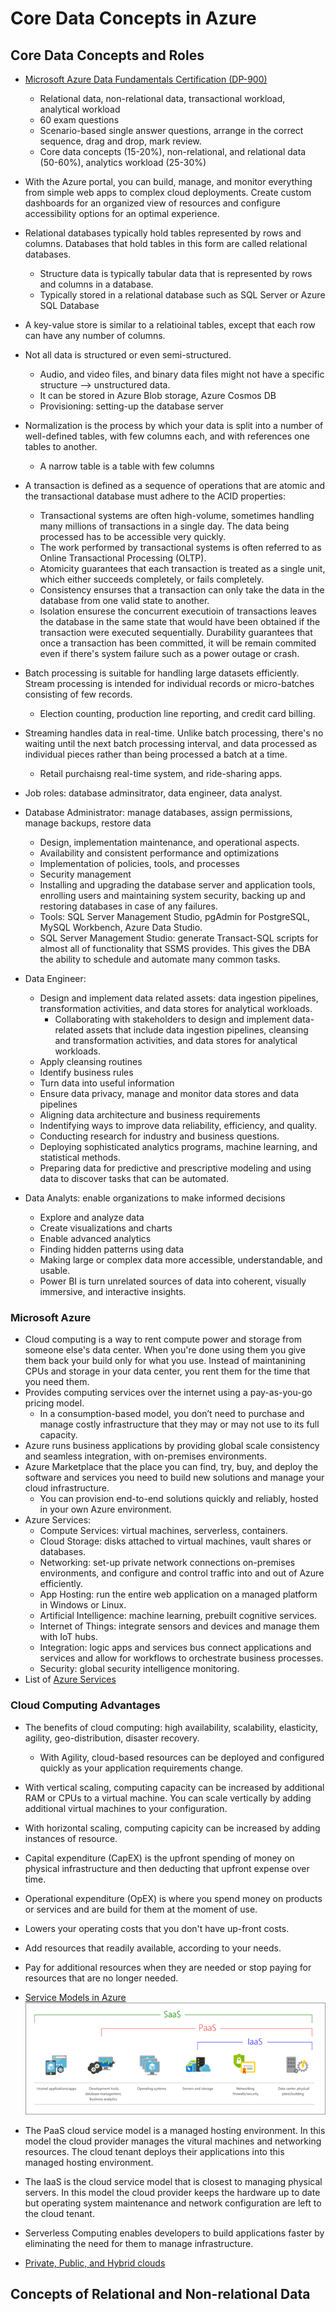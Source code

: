 # Core Data Concepts in Azure
## Core Data Concepts and Roles
- [Microsoft Azure Data Fundamentals Certification (DP-900)](https://learn.microsoft.com/en-us/credentials/certifications/resources/study-guides/dp-900)
    - Relational data, non-relational data, transactional workload, analytical workload
    - 60 exam questions
    - Scenario-based single answer questions, arrange in the correct sequence, drag and drop, mark review.
    - Core data concepts (15-20%), non-relational, and relational data (50-60%), analytics workload (25-30%)
- With the Azure portal, you can build, manage, and monitor everything from simple web apps to complex cloud deployments. Create custom dashboards for an organized view of resources and configure accessibility options for an optimal experience.
- Relational databases typically hold tables represented by rows and columns. Databases that hold tables in this form are called relational databases.
    - Structure data is typically tabular data that is represented by rows and columns in a database.
    - Typically stored in a relational database such as SQL Server or Azure SQL Database
- A key-value store is similar to a relatioinal tables, except that each row can have any number of columns.
- Not all data is structured or even semi-structured.
    - Audio, and video files, and binary data files might not have a specific structure --> unstructured data.
    - It can be stored in Azure Blob storage, Azure Cosmos DB
    - Provisioning: setting-up the database server

- Normalization is the process by which your data is split into a number of well-defined tables, with few columns each, and with references one tables to another.
    - A narrow table is a table with few columns
- A transaction is defined as a sequence of operations that are atomic and the transactional database must adhere to the ACID properties:
    - Transactional systems are often high-volume, sometimes handling many millions of transactions in a single day. The data being processed has to be accessible very quickly. 
    - The work performed by transactional systems is often referred to as Online Transactional Processing (OLTP).
    - Atomicity guarantees that each transaction is treated as a single unit, which either succeeds completely, or fails completely.
    - Consistency ensurses that a transaction can only take the data in the database from one valid state to another.
    - Isolation ensurese the concurrent executioin of transactions leaves the database in the same state that would have been obtained if the transaction were executed sequentially.
    Durability guarantees that once a transaction has been committed, it will be remain commited even if there's system failure such as a power outage or crash.
- Batch processing is suitable for handling large datasets efficiently. Stream processing is intended for individual records or micro-batches consisting of few records.
    - Election counting, production line reporting, and credit card billing.
- Streaming handles data in real-time. Unlike batch processing, there's no waiting until the next batch processing interval, and data processed as individual pieces rather than being processed a batch at a time.
    - Retail purchaisng real-time system, and ride-sharing apps.

- Job roles: database adminsitrator, data engineer, data analyst.
- Database Administrator: manage databases, assign permissions, manage backups, restore data
    - Design, implementation maintenance, and operational aspects.
    - Availability and consistent performance and optimizations
    - Implementation of policies, tools, and processes
    - Security management
    - Installing and upgrading the database server and application tools, enrolling users and maintaining system security, backing up and restoring databases in case of any failures.
    - Tools: SQL Server Management Studio, pgAdmin for PostgreSQL, MySQL Workbench, Azure Data Studio.
    - SQL Server Management Studio: generate Transact-SQL scripts for almost all of functionality that SSMS provides. This gives the DBA the ability to schedule and automate many common tasks.
- Data Engineer:
    - Design and implement data related assets: data ingestion pipelines, transformation activities, and data stores for analytical workloads.
        - Collaborating with stakeholders to design and implement data-related assets that include data ingestion pipelines, cleansing and transformation activities, and data stores for analytical workloads.
    - Apply cleansing routines
    - Identify business rules
    - Turn data into useful information
    - Ensure data privacy, manage and monitor data stores and data pipelines
    - Aligning data architecture and business requirements
    - Indentifying ways to improve data reliability, efficiency, and quality.
    - Conducting research for industry and business questions.
    - Deploying sophisticated analytics programs, machine learning, and statistical methods.
    - Preparing data for predictive and prescriptive modeling and using data to discover tasks that can be automated.
- Data Analyts: enable organizations to make informed decisions
    - Explore and analyze data
    - Create visualizations and charts
    - Enable advanced analytics
    - Finding hidden patterns using data
    - Making large or complex data more accessible, understandable, and usable.
    - Power BI is turn unrelated sources of data into coherent, visually immersive, and interactive insights.
### Microsoft Azure
- Cloud computing is a way to rent compute power and storage from someone else's data center. When you're done using them you give them back your build only for what you use. Instead of maintanining CPUs and storage in your data center, you rent them for the time that you need them.
- Provides computing services over the internet using a pay-as-you-go pricing model.
    - In a consumption-based model, you don’t need to purchase and manage costly infrastructure that they may or may not use to its full capacity.
- Azure runs business applications by providing global scale consistency and seamless integration, with on-premises environments.
- Azure Marketplace that the place you can find, try, buy, and deploy the software and services you need to build new solutions and manage your cloud infrastructure.
    - You can provision end-to-end solutions quickly and reliably, hosted in your own Azure environment.
- Azure Services:
    - Compute Services: virtual machines, serverless, containers.
    - Cloud Storage: disks attached to virtual machines, vault shares or databases.
    - Networking: set-up private network connections on-premises environments, and configure and control traffic into and out of Azure efficiently.
    - App Hosting: run the entire web application on a managed platform in Windows or Linux.
    - Artificial Intelligence: machine learning, prebuilt cognitive services.
    - Internet of Things: integrate sensors and devices and manage them with IoT hubs.
    - Integration: logic apps and services bus connect applications and services and allow for workflows to orchestrate business processes.
    - Security: global security intelligence monitoring. 
- List of [Azure Services](https://azure.microsoft.com/en-us/products)
### Cloud Computing Advantages
- The benefits of cloud computing: high availability, scalability, elasticity, agility, geo-distribution, disaster recovery.
    - With Agility, cloud-based resources can be deployed and configured quickly as your application requirements change.
- With vertical scaling, computing capacity can be increased by additional RAM or CPUs to a virtual machine. You can scale vertically by adding additional virtual machines to your configuration.
- With horizontal scaling, computing capicity can be increased by adding instances of resource.
- Capital expenditure (CapEX) is the upfront spending of money on physical infrastructure and then deducting that upfront expense over time.
- Operational expenditure (OpEX) is where you spend money on products or services and are build for them at the moment of use.
- Lowers your operating costs that you don't have up-front costs.
- Add resources that readily available, according to your needs.
- Pay for additional resources when they are needed or stop paying for resources that are no longer needed.

- [Service Models in Azure](https://learn.microsoft.com/en-us/training/modules/align-requirements-in-azure/) <br>
![Cloud Service Models](/assets/cloud_service_models.png)
- The PaaS cloud service model is a managed hosting environment. In this model the cloud provider manages the vitural machines and networking resources. The cloud tenant deploys their applications into this managed hosting environment.
- The IaaS is the cloud service model that is closest to managing physical servers. In this model the cloud provider keeps the hardware up to date but operating system maintenance and network configuration are left to the cloud tenant.

- Serverless Computing enables developers to build applications faster by eliminating the need for them to manage infrastructure.
- [Private, Public, and Hybrid clouds](https://azure.microsoft.com/en-us/resources/cloud-computing-dictionary/what-are-private-public-hybrid-clouds/)

## Concepts of Relational and Non-relational Data
